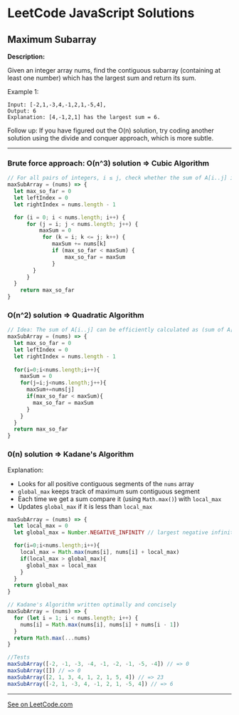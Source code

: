 # LeetCode JavaScript Solutions



## Maximum Subarray



**Description:**

Given an integer array nums, find the contiguous subarray (containing at least one number) which has the largest sum and return its sum.

Example 1:
```
Input: [-2,1,-3,4,-1,2,1,-5,4],
Output: 6
Explanation: [4,-1,2,1] has the largest sum = 6.
```

Follow up:
If you have figured out the O(n) solution, try coding another solution using the divide and conquer approach, which is more subtle.

---


### Brute force approach: O(n^3) solution => Cubic Algorithm


```Javascript
// For all pairs of integers, i ≤ j, check whether the sum of A[i..j] is greater than the maximum sum so far
maxSubArray = (nums) => {
  let max_so_far = 0
  let leftIndex = 0
  let rightIndex = nums.length - 1

  for (i = 0; i < nums.length; i++) {
      for (j = i; j < nums.length; j++) {
          maxSum = 0
           for (k = i; k <= j; k++) {
              maxSum += nums[k]
              if (max_so_far < maxSum) {
                  max_so_far = maxSum
              }
        }
      }
  }
    return max_so_far
}
```

### O(n^2) solution => Quadratic Algorithm


```Javascript
// Idea: The sum of A[i..j] can be efficiently calculated as (sum of A[i..j-1]) + A[j]
maxSubArray = (nums) => {
  let max_so_far = 0
  let leftIndex = 0
  let rightIndex = nums.length - 1
  
  for(i=0;i<nums.length;i++){
    maxSum = 0
    for(j=i;j<nums.length;j++){
      maxSum+=nums[j]
      if(max_so_far < maxSum){
        max_so_far = maxSum
      }
    }
  }
  return max_so_far
}
```

### 0(n) solution => Kadane's Algorithm

Explanation:
- Looks for all positive contiguous segments of the ```nums``` array
- ```global_max``` keeps track of maximum sum contiguous segment
- Each time we get a sum compare it (using ```Math.max()```) with ```local_max```
- Updates ```global_max``` if it is less than ```local_max```

```Javascript
maxSubArray = (nums) => {
  let local_max = 0
  let global_max = Number.NEGATIVE_INFINITY // largest negative infinity number

  for(i=0;i<nums.length;i++){
    local_max = Math.max(nums[i], nums[i] + local_max)
    if(local_max > global_max){
      global_max = local_max
    }
  }
  return global_max
}

// Kadane's Algorithm written optimally and concisely
maxSubArray = (nums) => {
  for (let i = 1; i < nums.length; i++) {
    nums[i] = Math.max(nums[i], nums[i] + nums[i - 1])
  }
  return Math.max(...nums)
}

//Tests
maxSubArray([-2, -1, -3, -4, -1, -2, -1, -5, -4]) // => 0
maxSubArray([]) // => 0
maxSubArray([2, 1, 3, 4, 1, 2, 1, 5, 4]) // => 23
maxSubArray([-2, 1, -3, 4, -1, 2, 1, -5, 4]) // => 6
```

---


[See on LeetCode.com](https://leetcode.com/problems/maximum-subarray/)
